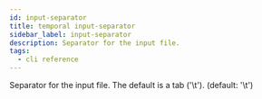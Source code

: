 ```yaml
---
id: input-separator
title: temporal input-separator
sidebar_label: input-separator
description: Separator for the input file.
tags:
  - cli reference
---
```


Separator for the input file. The default is a tab ('\t'). (default: '\t')
